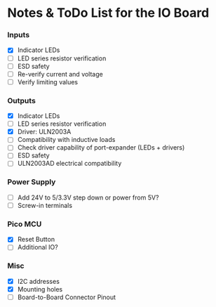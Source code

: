Notes & ToDo List for the IO Board
==================================

### Inputs
- [x] Indicator LEDs
- [ ] LED series resistor verification
- [ ] ESD safety
- [ ] Re-verify current and voltage
- [ ] Verify limiting values

### Outputs
- [x] Indicator LEDs
- [ ] LED series resistor verification
- [x] Driver: ULN2003A
- [ ] Compatibility with inductive loads
- [ ] Check driver capability of port-expander (LEDs + drivers)
- [ ] ESD safety
- [ ] ULN2003AD electrical compatibility

### Power Supply
- [ ] Add 24V to 5/3.3V step down or power from 5V?
- [ ] Screw-in terminals

### Pico MCU
- [x] Reset Button
- [ ] Additional IO?

### Misc
- [x] I2C addresses
- [x] Mounting holes
- [ ] Board-to-Board Connector Pinout
